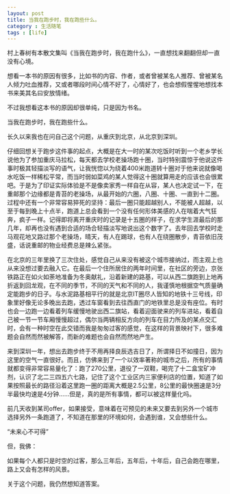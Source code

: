 ```yaml
---
layout: post
title: 当我在跑步时，我在跑些什么。
category : 生活随笔
tags : [life]
---
```



村上春树有本散文集叫《当我在跑步时，我在跑什么》，一直想找来翻翻但却一直没有心境。

想看一本书的原因有很多，比如书的内容、作者，或者曾被某名人推荐、曾被某名人倾力吐血推荐，又或者哪段时间心情不好了，心情好了，也会想假惺惺地想找本书来美其名曰安放情绪。

不过我想看这本书的原因却很单纯，只是因为书名。

当我在跑步时，我在跑些什么。

长久以来我也在问自己这个问题，从重庆到北京，从北京到深圳。

仔细回想关于跑步这件事的起点，大概是在大一时的某次吃饭时听到一个老乡学长说他为了参加重庆马拉松，每天都去学校老操场跑十圈，当时特别震惊于他说这件事时极其轻描淡写的语气，让我恍惚以为绕着400米跑道转十圈对于他来说就像喝水吃饭一样稀松平常，而当时弱如菜鸡的某人觉得这十圈就算用走的应该也会很累吧。于是为了印证实际体验是不是像卖家秀一样自在从容，某人也决定试一下，在重邮那个边缘都是青苔的老操场，从最开始的六圈，八圈、十圈、一直到十二圈。过程中还有一个非常容易猝死的坚持：最后一圈只能超越别人，不能被人超越，以至于每到晚上十点半，跑道上总会看到一个没有任何形体美感的人在喘着大气狂奔，疯子一样。记得即将离开重庆时的记录是十五圈的样子，在求学生涯最后的那几年，却再也没有遇到合适的场合轻描淡写地说出这个数字了。去年回去学校时走马观花地又路过那个老操场，晴天，有人在踢球，也有人在绕圈散步，青苔依旧茂盛，话说重邮的物业经费总是辣么紧张。

在北京的三年里换了三次住处，感觉自己从来没有被这个城市接纳过，而主观上也从来没想过要去融入它。在最后一个住所居住的两年时间里，在社区的旁边，京张铁路正在如火如荼地准备为冬奥献礼，沿着新建的路基，可以从西二旗跑到上地再折返到回龙观，在不同的季节，不同的天气和不同的人，我谨慎地根据空气质量确定能跑步的日子。与水泥路基相平行的就是北京IT圈尽人皆知的地铁十三号线，印象里好像无论多晚出去跑，透过车窗看到去往西直门的地铁里总是没有座位。有时也会一边跑一边看着列车缓慢地驶出西二旗站，看着迎面驶来的列车进站，看着自己被一节一节车厢慢慢超过，偶尔当两辆相反方向的列车在目力所及的某点交汇时，会有一种时空在此交错而我是匆匆过客的感觉，在这样的背景映衬下，很多难题会自然而然被解答，而新的难题也会自然而然地产生。

来到深圳一年，想出去跑步终于不用再择良辰选吉日了，所谓择日不如撞日，因为这里的空气一直很好。而且，仿佛来到了一个以效率著称的城市之后，所有的事情就都变得非常容易量化了：跑了270公里，退役了一双鞋，喝完了十二盒宝矿冲剂，认识了北二三四五六七路，记住了这个工业区内三家便利店的位置，知道了如果按照最长的路径沿着这里跑一圈的距离大概是2.5公里，8公里的最快圈速是3分半最快均速是4分钟……但是，真的是所有事情，都可以被这样量化吗。

前几天收到某司offer，如果接受，意味着在可预见的未来又要去到另外一个城市选择另外一条跑道了，不知道在那里的环境如何，会遇到谁，又会想些什么。

“未来心不可得”

但，我佛：

如果每个人都只是时空的过客，那么三年后，五年后，十年后，自己会跑在哪里，路上又会有怎样的风景。

关于这个问题，我仍然想知道答案。
